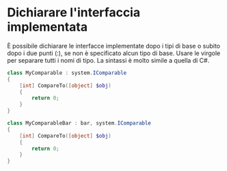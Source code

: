 # <a name="declare-implemented-interface"></a>Dichiarare l'interfaccia implementata

È possibile dichiarare le interfacce implementate dopo i tipi di base o subito dopo i due punti (:), se non è specificato alcun tipo di base. Usare le virgole per separare tutti i nomi di tipo. La sintassi è molto simile a quella di C#.

```PowerShell
class MyComparable : system.IComparable
{
    [int] CompareTo([object] $obj)
    {
        return 0;
    }
}

class MyComparableBar : bar, system.IComparable
{
    [int] CompareTo([object] $obj)
    {
        return 0;
    }
}
```